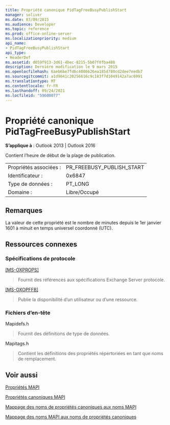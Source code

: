 ```yaml
---
title: Propriété canonique PidTagFreeBusyPublishStart
manager: soliver
ms.date: 03/09/2015
ms.audience: Developer
ms.topic: reference
ms.prod: office-online-server
ms.localizationpriority: medium
api_name:
- PidTagFreeBusyPublishStart
api_type:
- HeaderDef
ms.assetid: d059f913-3d61-4bec-8215-5b07f0fba488
description: Dernière modification le 9 mars 2015
ms.openlocfilehash: 6aeb6be7fd6c4086626ea185d780cd2dee7eedb7
ms.sourcegitcommit: a1d9041c20256616c9c183f7d1049142a7ac6991
ms.translationtype: MT
ms.contentlocale: fr-FR
ms.lasthandoff: 09/24/2021
ms.locfileid: "59600077"
---
```

# <a name="pidtagfreebusypublishstart-canonical-property"></a>Propriété canonique PidTagFreeBusyPublishStart

  
  
**S’applique à** : Outlook 2013 | Outlook 2016 
  
Contient l’heure de début de la plage de publication.
  
|||
|:-----|:-----|
|Propriétés associées :  <br/> |PR_FREEBUSY_PUBLISH_START  <br/> |
|Identificateur :  <br/> |0x6847  <br/> |
|Type de données :  <br/> |PT_LONG  <br/> |
|Domaine :  <br/> |Libre/Occupé  <br/> |
   
## <a name="remarks"></a>Remarques

La valeur de cette propriété est le nombre de minutes depuis le 1er janvier 1601 à minuit en temps universel coordonné (UTC).
  
## <a name="related-resources"></a>Ressources connexes

### <a name="protocol-specifications"></a>Spécifications de protocole

[[MS-OXPROPS]](https://msdn.microsoft.com/library/f6ab1613-aefe-447d-a49c-18217230b148%28Office.15%29.aspx)
  
> Fournit des références aux spécifications Exchange Server protocole.
    
[[MS-OXOPFFB]](https://msdn.microsoft.com/library/1a527299-7211-4d27-a74c-b69bd0746320%28Office.15%29.aspx)
  
> Publie la disponibilité d’un utilisateur ou d’une ressource.
    
### <a name="header-files"></a>Fichiers d’en-tête

Mapidefs.h
  
> Fournit des définitions de type de données.
    
Mapitags.h
  
> Contient les définitions des propriétés répertoriées en tant que noms de remplacement.
    
## <a name="see-also"></a>Voir aussi



[Propriétés MAPI](mapi-properties.md)
  
[Propriétés canoniques MAPI](mapi-canonical-properties.md)
  
[Mappage des noms de propriétés canoniques aux noms MAPI](mapping-canonical-property-names-to-mapi-names.md)
  
[Mappage des noms MAPI aux noms de propriétés canoniques](mapping-mapi-names-to-canonical-property-names.md)

